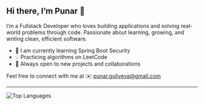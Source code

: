 **Hi there, I’m Punar 👋**
---

I’m a Fullstack Developer who loves building applications and solving real-world problems through code. Passionate about learning, growing, and writing clean, efficient software. 

* 🌱 I am currently learning Spring Boot Security
*  💡 Practicing algorithms on LeetCode   
* 🤝 Always open to new projects and collaborations  

Feel free to connect with me at ✉️ punar.guliyeva@gmail.com

---

![Top Languages](https://github-readme-stats.vercel.app/api/top-langs/?username=punarguliyeva&layout=compact&hide_border=true)

